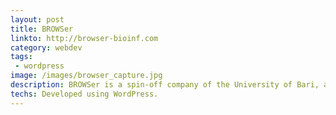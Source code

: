 ```yaml
---
layout: post
title: BROWSer
linkto: http://browser-bioinf.com
category: webdev
tags: 
 - wordpress
image: /images/browser_capture.jpg
description: BROWSer is a spin-off company of the University of Bari, and offers bioinformatics data analysis pipelines, sequencing services and counselling for genomics research.
techs: Developed using WordPress. 
---
```



